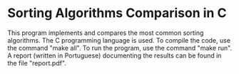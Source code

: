 # Sorting Algorithms Comparison in C
This program implements and compares the most common sorting algorithms. The C programming language is used. To compile the code, use the command "make all". To run the program, use the command "make run". A report (written in Portuguese) documenting the results can be found in the file "report.pdf".
